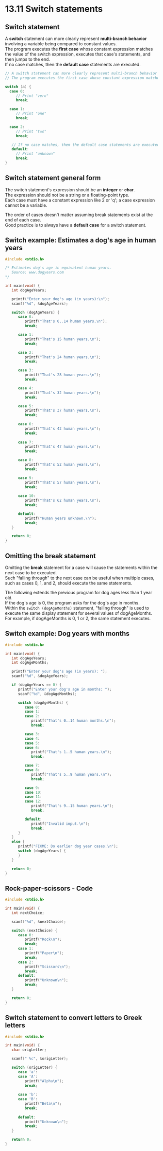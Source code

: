 # 13.11 Switch statements

## Switch statement
A **switch** statement can more clearly represent **multi-branch behavior** involving a variable being compared to constant values.   
The program executes the **first case** whose constant expression matches the value of the switch expression, executes that case's statements, and then jumps to the end.   
If no case matches, then the **default case** statements are executed.   

```c
// A switch statement can more clearly represent multi-branch behavior involving a variable being compared to constant values.
// The program executes the first case whose constant expression matches the value of the switch expression, executes that case's statements, and then jumps to the end.

switch (a) {
  case 0:
     // Print "zero"
     break;

  case 1:
     // Print "one"
     break;

  case 2:
     // Print "two"
     break;

   // If no case matches, then the default case statements are executed.
   default:
     // Print "unknown"
     break;
}
```

## Switch statement general form
The switch statement's expression should be an **integer** or **char**.    
The expression should not be a string or a floating-point type.    
Each case must have a constant expression like 2 or 'q'; a case expression cannot be a variable.   

The order of cases doesn't matter assuming break statements exist at the end of each case.   
Good practice is to always have a **default case** for a switch statement.   

## Switch example: Estimates a dog's age in human years
```c
#include <stdio.h>

/* Estimates dog's age in equivalent human years.
   Source: www.dogyears.com 
*/

int main(void) {
   int dogAgeYears;

   printf("Enter your dog's age (in years):\n");
   scanf("%d", &dogAgeYears);

   switch (dogAgeYears) {
      case 0:
         printf("That's 0..14 human years.\n");
         break;

      case 1:
         printf("That's 15 human years.\n");
         break;

      case 2:
         printf("That's 24 human years.\n");
         break;

      case 3:
         printf("That's 28 human years.\n");
         break;

      case 4:
         printf("That's 32 human years.\n");
         break;

      case 5:
         printf("That's 37 human years.\n");
         break;
         
      case 6:
         printf("That's 42 human years.\n");
         break;
      
      case 7:
         printf("That's 47 human years.\n");
         break;

      case 8:
         printf("That's 52 human years.\n");
         break;

      case 9:
         printf("That's 57 human years.\n");
         break;
         
      case 10:
         printf("That's 62 human years.\n");
         break;

      default:
         printf("Human years unknown.\n");
         break;
   }

   return 0;
}
```

## Omitting the break statement
Omitting the **break** statement for a case will cause the statements within the next case to be executed.   
Such "falling through" to the next case can be useful when multiple cases, such as cases 0, 1, and 2, should execute the same statements.   

The following extends the previous program for dog ages less than 1 year old.   
If the dog's age is 0, the program asks for the dog's age in months.   
Within the  ``switch (dogAgeMonths)`` statement, "falling through" is used to execute the same display statement for several values of dogAgeMonths. For example, if dogAgeMonths is 0, 1 or 2, the same statement executes.   

## Switch example: Dog years with months
```c
#include <stdio.h>

int main(void) {
   int dogAgeYears;
   int dogAgeMonths;

   printf("Enter your dog's age (in years): ");
   scanf("%d", &dogAgeYears);

   if (dogAgeYears == 0) {
      printf("Enter your dog's age in months: ");
      scanf("%d", &dogAgeMonths);

      switch (dogAgeMonths) {
         case 0:
         case 1:
         case 2:
            printf("That's 0..14 human months.\n");
            break;

         case 3:
         case 4:
         case 5:
         case 6:
            printf("That's 1..5 human years.\n");
            break;

         case 7:
         case 8:
            printf("That's 5..9 human years.\n");
            break;

         case 9:
         case 10:
         case 11:
         case 12:
            printf("That's 9..15 human years.\n");
            break;

         default:
            printf("Invalid input.\n");
            break;
      }
   }
   else {
      printf("FIXME: Do earlier dog year cases.\n");
      switch (dogAgeYears) {
      }
   }

   return 0;
}
```

## Rock-paper-scissors - Code
```c
#include <stdio.h>

int main(void) {
   int nextChoice;

   scanf("%d", &nextChoice);

   switch (nextChoice) {
      case 0:
         printf("Rock\n");
         break;
      case 1:
         printf("Paper\n");
         break;
      case 2:
         printf("Scissors\n");
         break;
      default:
         printf("Unknown\n");
         break;
   }

   return 0;
}
```

## Switch statement to convert letters to Greek letters
```c
#include <stdio.h>

int main(void) {
   char origLetter;

   scanf(" %c", &origLetter);

   switch (origLetter) {
      case 'a':
      case 'A':
         printf("Alpha\n");
         break;
      
      case 'b':
      case 'B':
         printf("Beta\n");
         break;
         
      default:
         printf("Unknown\n");
         break;
   }

   return 0;
}
```

